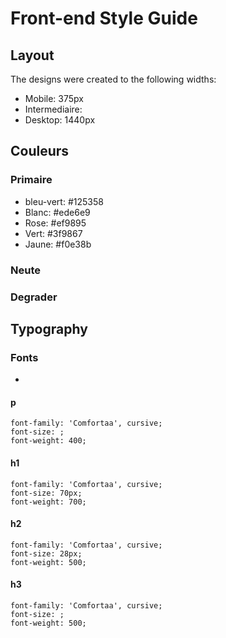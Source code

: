 # Front-end Style Guide

## Layout

The designs were created to the following widths:

- Mobile: 375px
- Intermediaire:
- Desktop: 1440px

## Couleurs

### Primaire

- bleu-vert: #125358
- Blanc: #ede6e9
- Rose: #ef9895
- Vert: #3f9867
- Jaune: #f0e38b

### Neute


### Degrader


## Typography

### Fonts

-   <link rel="preconnect" href="https://fonts.googleapis.com">
    <link rel="preconnect" href="https://fonts.gstatic.com" crossorigin>
    <link href="https://fonts.googleapis.com/css2?family=Comfortaa:wght@400;500;700&display=swap" rel="stylesheet">

#### p

    font-family: 'Comfortaa', cursive;
    font-size: ;
    font-weight: 400;

#### h1

    font-family: 'Comfortaa', cursive;
    font-size: 70px;
    font-weight: 700;

#### h2

    font-family: 'Comfortaa', cursive;
    font-size: 28px;
    font-weight: 500;

#### h3

    font-family: 'Comfortaa', cursive;
    font-size: ;
    font-weight: 500;